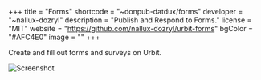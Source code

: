 +++
title = "Forms"
shortcode = "~donpub-datdux/forms"
developer = "~nallux-dozryl"
description = "Publish and Respond to Forms."
license = "MIT"
website = "https://github.com/nallux-dozryl/urbit-forms"
bgColor = "#AFC4E0"
image = ""
+++

Create and fill out forms and surveys on Urbit.

![Screenshot](https://storage.googleapis.com/media.urbit.org/site/ecosystem/applications/new-form.png)
